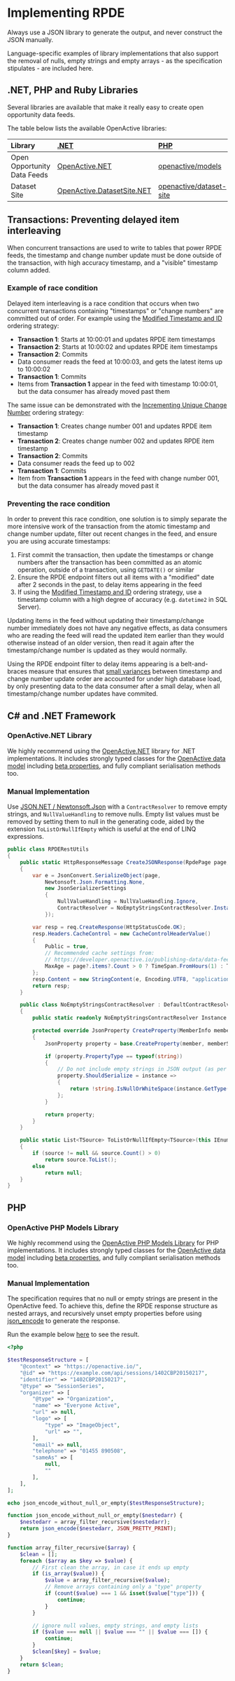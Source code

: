 # Implementing RPDE

Always use a JSON library to generate the output, and never construct the JSON manually.

Language-specific examples of library implementations that also support the removal of nulls, empty strings and empty arrays - as the specification stipulates - are included here.

## .NET, PHP and Ruby Libraries

Several libraries are available that make it really easy to create open opportunity data feeds.

The table below lists the available OpenActive libraries:

| Library | [.NET](https://docs.microsoft.com/en-us/dotnet/standard/net-standard) | [PHP](https://www.php.net/releases/5_4_0.php) | [Ruby](https://www.ruby-lang.org/en/) |
| :--- | :--- | :--- | :--- |
| Open Opportunity Data Feeds | [OpenActive.NET](https://www.nuget.org/packages/OpenActive.NET/) | [openactive/models](https://packagist.org/packages/openactive/models) | [openactive](https://rubygems.org/gems/openactive) |
| Dataset Site | [OpenActive.DatasetSite.NET](https://www.nuget.org/packages/OpenActive.DatasetSite.NET/) | [openactive/dataset-site](https://packagist.org/packages/openactive/dataset-site) | [openactive-dataset\_site](https://rubygems.org/gems/openactive-dataset_site) |

## Transactions: Preventing delayed item interleaving

When concurrent transactions are used to write to tables that power RPDE feeds, the timestamp and change number update must be done outside of the transaction, with high accuracy timestamp, and a "visible" timestamp column added.

### Example of race condition

Delayed item interleaving is a race condition that occurs when two concurrent transactions containing "timestamps" or "change numbers" are committed out of order. For example using the [Modified Timestamp and ID](https://www.w3.org/2017/08/realtime-paged-data-exchange/#modified-timestamp-and-id) ordering strategy:

* **Transaction 1**: Starts at 10:00:01 and updates RPDE item timestamps
* **Transaction 2**: Starts at 10:00:02 and updates RPDE item timestamps
* **Transaction 2**: Commits
* Data consumer reads the feed at 10:00:03, and gets the latest items up to 10:00:02
* **Transaction 1**: Commits
* Items from **Transaction 1** appear in the feed with timestamp 10:00:01, but the data consumer has already moved past them

The same issue can be demonstrated with the [Incrementing Unique Change Number](https://www.w3.org/2017/08/realtime-paged-data-exchange/#incrementing-unique-change-number) ordering strategy:

* **Transaction 1**: Creates change number 001 and updates RPDE item timestamp
* **Transaction 2**: Creates change number 002 and updates RPDE item timestamp
* **Transaction 2**: Commits
* Data consumer reads the feed up to 002
* **Transaction 1**: Commits
* Item from **Transaction 1** appears in the feed with change number 001, but the data consumer has already moved past it

### Preventing the race condition

In order to prevent this race condition, one solution is to simply separate the more intensive work of the transaction from the atomic timestamp and change number update, filter out recent changes in the feed, and ensure you are using accurate timestamps:

1. First commit the transaction, then update the timestamps or change numbers after the transaction has been committed as an atomic operation, outside of a transaction, using `GETDATE()` or similar
2. Ensure the RPDE endpoint filters out all items with a "modified" date after 2 seconds in the past, to delay items appearing in the feed
3. If using the [Modified Timestamp and ID](https://www.w3.org/2017/08/realtime-paged-data-exchange/#modified-timestamp-and-id) ordering strategy, use a timestamp column with a high degree of accuracy \(e.g. `datetime2` in SQL Server\).

Updating items in the feed without updating their timestamp/change number immediately does not have any negative effects, as data consumers who are reading the feed will read the updated item earlier than they would otherwise instead of an older version, then read it again after the timestamp/change number is updated as they would normally.

Using the RPDE endpoint filter to delay items appearing is a belt-and-braces measure that ensures that [small variances](https://stackoverflow.com/questions/30301302/identity-and-getdate-out-of-order) between timestamp and change number update order are accounted for under high database load, by only presenting data to the data consumer after a small delay, when all timestamp/change number updates have commited.

## C\# and .NET Framework

### OpenActive.NET Library

We highly recommend using the [OpenActive.NET](https://www.nuget.org/packages/OpenActive.NET/) library for .NET implementations. It includes strongly typed classes for the [OpenActive data model](https://www.openactive.io/modelling-opportunity-data/) including [beta properties](https://www.openactive.io/ns-beta/), and fully compliant serialisation methods too.

### Manual Implementation

Use [JSON.NET / Newtonsoft.Json](https://www.nuget.org/packages/Newtonsoft.Json/) with a `ContractResolver` to remove empty strings, and `NullValueHandling` to remove nulls. Empty list values must be removed by setting them to null in the generating code, aided by the extension `ToListOrNullIfEmpty` which is useful at the end of LINQ expressions.

```csharp
public class RPDERestUtils
{
    public static HttpResponseMessage CreateJSONResponse(RpdePage page, HttpRequestMessage req)
    {
        var e = JsonConvert.SerializeObject(page,
            Newtonsoft.Json.Formatting.None,
            new JsonSerializerSettings
            {
                NullValueHandling = NullValueHandling.Ignore,
                ContractResolver = NoEmptyStringsContractResolver.Instance
            });

        var resp = req.CreateResponse(HttpStatusCode.OK);
        resp.Headers.CacheControl = new CacheControlHeaderValue()
        {
            Public = true,
            // Recommended cache settings from:
            // https://developer.openactive.io/publishing-data/data-feeds/scaling-feeds
            MaxAge = page?.items?.Count > 0 ? TimeSpan.FromHours(1) : TimeSpan.FromSeconds(8)
        };
        resp.Content = new StringContent(e, Encoding.UTF8, "application/json");
        return resp;
    }

    public class NoEmptyStringsContractResolver : DefaultContractResolver
    {
        public static readonly NoEmptyStringsContractResolver Instance = new NoEmptyStringsContractResolver();

        protected override JsonProperty CreateProperty(MemberInfo member, MemberSerialization memberSerialization)
        {
            JsonProperty property = base.CreateProperty(member, memberSerialization);

            if (property.PropertyType == typeof(string))
            {
                // Do not include empty strings in JSON output (as per OpenActive Modelling Specification)
                property.ShouldSerialize = instance =>
                {
                    return !string.IsNullOrWhiteSpace(instance.GetType().GetRuntimeProperty(member.Name).GetValue(instance, null) as string);
                };
            }

            return property;
        }
    }

    public static List<TSource> ToListOrNullIfEmpty<TSource>(this IEnumerable<TSource> source)
    {
        if (source != null && source.Count() > 0)
            return source.ToList();
        else
            return null;
    }
}
```

## PHP

### OpenActive PHP Models Library

We highly recommend using the [OpenActive PHP Models Library](https://packagist.org/packages/openactive/models) for PHP implementations. It includes strongly typed classes for the [OpenActive data model](https://www.openactive.io/modelling-opportunity-data/) including [beta properties](https://www.openactive.io/ns-beta/), and fully compliant serialisation methods too.

### Manual Implementation

The specification requires that no null or empty strings are present in the OpenActive feed. To achieve this, define the RPDE response structure as nested arrays, and recursively unset empty properties before using [json\_encode](http://php.net/manual/en/function.json-encode.php) to generate the response.

Run the example below [here](https://www.tehplayground.com/yq8X04VLEF9ypc8Y) to see the result.

```php
<?php

$testResponseStructure = [
    "@context" => "https://openactive.io/",
    "@id" => "https://example.com/api/sessions/1402CBP20150217",
    "identifier" => "1402CBP20150217",
    "@type" => "SessionSeries",
    "organizer" => [
        "@type" => "Organization",
        "name" => "Everyone Active",
        "url" => null,
        "logo" => [
            "type" => "ImageObject",
            "url" => "",
        ],
        "email" => null,
        "telephone" => "01455 890508",
        "sameAs" => [
            null,
            ""
        ],
    ],
];

echo json_encode_without_null_or_empty($testResponseStructure);

function json_encode_without_null_or_empty($nestedarr) {
    $nestedarr = array_filter_recursive($nestedarr);
    return json_encode($nestedarr, JSON_PRETTY_PRINT);
}

function array_filter_recursive($array) {
    $clean = [];
    foreach ($array as $key => $value) {
        // First clean the array, in case it ends up empty
        if (is_array($value)) {
            $value = array_filter_recursive($value);
            // Remove arrays containing only a "type" property
            if (count($value) === 1 && isset($value["type"])) {
                continue;
            }
        }

        // ignore null values, empty strings, and empty lists
        if ($value === null || $value === "" || $value === []) {
            continue;
        }
        $clean[$key] = $value;
    }
    return $clean;
}
```

